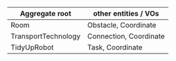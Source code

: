 |Aggregate root | other entities / VOs |
|---|---|
|Room| Obstacle, Coordinate|
|TransportTechnology| Connection, Coordinate |
|TidyUpRobot| Task, Coordinate |